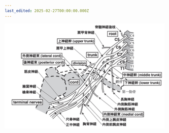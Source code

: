 ```yaml
---
last_edited: 2025-02-27T00:00:00.000Z
---
```





![image-20250224104236005](assets/image-20250224104236005.png)
